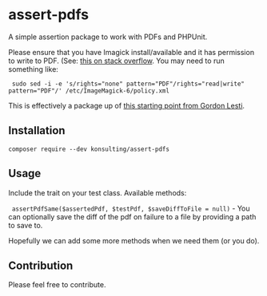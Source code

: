 # assert-pdfs

A simple assertion package to work with PDFs and PHPUnit.

Please ensure that you have Imagick install/available and it has permission to write to PDF. (See:
[this on stack overflow](https://stackoverflow.com/a/38222027). You may need to run something like:

``` sudo sed -i -e 's/rights="none" pattern="PDF"/rights="read|write" pattern="PDF"/' /etc/ImageMagick-6/policy.xml```

This is effectively a package up of 
[this starting point from Gordon Lesti](https://gordonlesti.com/phpunit-compare-generated-pdf-files-with-imagick).

## Installation
``` composer require --dev konsulting/assert-pdfs ```

## Usage

Include the trait on your test class. Available methods:

` assertPdfSame($assertedPdf, $testPdf, $saveDiffToFile = null)` - You can optionally save the diff of the pdf on
 failure to a file by providing a path to save to.
 
 Hopefully we can add some more methods when we need them (or you do).
 
 ## Contribution
 
 Please feel free to contribute.
